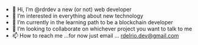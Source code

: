 - 👋 Hi, I’m @rdrdev a new (or not) web developer
- 👀 I’m interested in everything about new technology
- 🌱 I’m currently in the learning path to be a blockchain developer 
- 💞️ I’m looking to collaborate on whichever project you want to talk to me
- 📫 How to reach me ...for now just email ... rdelrio.dev@gmail.com

<!---
rdrdev/rdrdev is a ✨ special ✨ repository because its `README.md` (this file) appears on your GitHub profile.
You can click the Preview link to take a look at your changes.
--->
